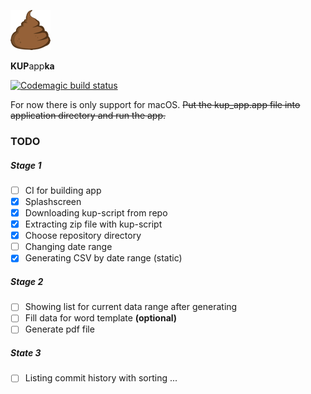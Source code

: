 ![alt text](macos/Runner/Assets.xcassets/AppIcon.appiconset/poop-64.png "Logo Title Text 1")

**KUP**app**ka**

[![Codemagic build status](https://api.codemagic.io/apps/5f0c36a95b0086dd74d94988/5f0c36a95b0086dd74d94987/status_badge.svg)](https://codemagic.io/apps/5f0c36a95b0086dd74d94988/5f0c36a95b0086dd74d94987/latest_build)

For now there is only support for macOS. ~~Put the kup_app.app file into application directory and run the app.~~

### TODO

##### Stage 1

- [ ] CI for building app
- [x] Splashscreen
- [x] Downloading kup-script from repo
- [x] Extracting zip file with kup-script
- [x] Choose repository directory
- [ ] Changing date range
- [x] Generating CSV by date range (static)

##### Stage 2

- [ ] Showing list for current data range after generating
- [ ] Fill data for word template **(optional)**
- [ ] Generate pdf file

##### State 3

- [ ] Listing commit history with sorting
      ...
